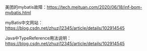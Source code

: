 美团的mybatis故障：https://tech.meituan.com/2020/06/18/inf-bom-mybatis.html

myBatis中文网站：https://blog.csdn.net/zhuzj12345/article/details/102914545

Java中TypeReference用法说明：https://blog.csdn.net/zhuzj12345/article/details/102914545